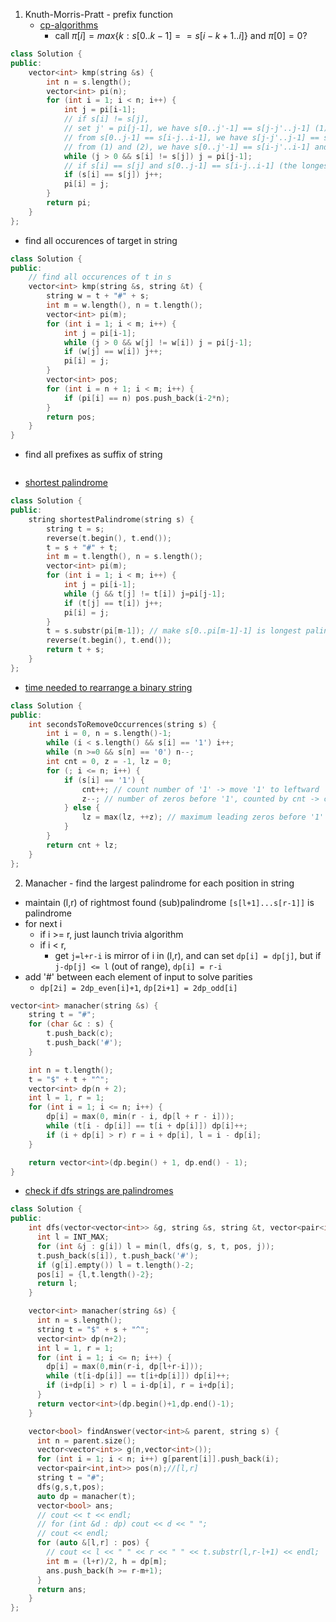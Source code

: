 1. Knuth-Morris-Pratt - prefix function
	- [cp-algorithms](https://cp-algorithms.com/string/prefix-function.html)
		- call $\pi[i] = max\{k: s[0..k-1] == s[i-k+1..i]\}$ and $\pi[0]=0?$
```cpp
class Solution {
public:
    vector<int> kmp(string &s) {
        int n = s.length();
        vector<int> pi(n);
        for (int i = 1; i < n; i++) {
            int j = pi[i-1];
            // if s[i] != s[j],
            // set j' = pi[j-1], we have s[0..j'-1] == s[j-j'..j-1] (1)
            // from s[0..j-1] == s[i-j..i-1], we have s[j-j'..j-1] == s[i-j'..i-1] (2)
            // from (1) and (2), we have s[0..j'-1] == s[i-j'..i-1] and continue to compare s[j'] with s[i]
            while (j > 0 && s[i] != s[j]) j = pi[j-1];
            // if s[i] == s[j] and s[0..j-1] == s[i-j..i-1] (the longest prefix of s[0..i-1]), so s[0..j] is the longest prefix of s[0..i]
            if (s[i] == s[j]) j++;
            pi[i] = j;
        }
        return pi;
    }
};
```

- find all occurences of target in string
```cpp
class Solution {
public:
	// find all occurences of t in s
	vector<int> kmp(string &s, string &t) {
		string w = t + "#" + s;
		int m = w.length(), n = t.length();
		vector<int> pi(m);
		for (int i = 1; i < m; i++) {
			int j = pi[i-1];
			while (j > 0 && w[j] != w[i]) j = pi[j-1];
			if (w[j] == w[i]) j++;
			pi[i] = j;
		}
		vector<int> pos;
		for (int i = n + 1; i < m; i++) {
			if (pi[i] == n) pos.push_back(i-2*n);
		}
		return pos;
	}
}
```
- find all prefixes as suffix of string
```cpp
```

- [shortest palindrome](https://leetcode.com/problems/shortest-palindrome/description/)
```cpp
class Solution {
public:
    string shortestPalindrome(string s) {
        string t = s;
        reverse(t.begin(), t.end());
        t = s + "#" + t;
        int m = t.length(), n = s.length();
        vector<int> pi(m);
        for (int i = 1; i < m; i++) {
            int j = pi[i-1];
            while (j && t[j] != t[i]) j=pi[j-1];
            if (t[j] == t[i]) j++;
            pi[i] = j;
        }
        t = s.substr(pi[m-1]); // make s[0..pi[m-1]-1] is longest palindrome prefix
        reverse(t.begin(), t.end());
        return t + s;
    }
};
```
- [time needed to rearrange a binary string](https://leetcode.com/problems/time-needed-to-rearrange-a-binary-string/description/)
```cpp
class Solution {
public:
    int secondsToRemoveOccurrences(string s) {
        int i = 0, n = s.length()-1;
        while (i < s.length() && s[i] == '1') i++;
        while (n >=0 && s[n] == '0') n--;
        int cnt = 0, z = -1, lz = 0;
        for (; i <= n; i++) {
            if (s[i] == '1') {
                cnt++; // count number of '1' -> move '1' to leftward
                z--; // number of zeros before '1', counted by cnt -> can swap multiple '01' at the same time
            } else {
                lz = max(lz, ++z); // maximum leading zeros before '1'
            }
        }
        return cnt + lz;
    }
};
```
2. Manacher - find the largest palindrome for each position in string
- maintain (l,r) of rightmost found (sub)palindrome `[s[l+1]...s[r-1]]` is palindrome
- for next i
	- if i >= r, just launch trivia algorithm
	- if i < r, 
		- get `j=l+r-i` is mirror of i in (l,r), and can set `dp[i] = dp[j]`, but if `j-dp[j] <= l` (out of range), `dp[i] = r-i`
- add '#' between each element of input to solve parities
	- `dp[2i] = 2dp_even[i]+1`, `dp[2i+1] = 2dp_odd[i]`
```cpp
vector<int> manacher(string &s) {
    string t = "#";
    for (char &c : s) {
        t.push_back(c);
        t.push_back('#');
    }

    int n = t.length();
    t = "$" + t + "^";
    vector<int> dp(n + 2);
    int l = 1, r = 1;
    for (int i = 1; i <= n; i++) {
        dp[i] = max(0, min(r - i, dp[l + r - i]));
        while (t[i - dp[i]] == t[i + dp[i]]) dp[i]++;
        if (i + dp[i] > r) r = i + dp[i], l = i - dp[i];
    }

    return vector<int>(dp.begin() + 1, dp.end() - 1);
}

```
- [check if dfs strings are palindromes](https://leetcode.com/problems/check-if-dfs-strings-are-palindromes)
```cpp
class Solution {
public:
    int dfs(vector<vector<int>> &g, string &s, string &t, vector<pair<int,int>> &pos, int i = 0) {
      int l = INT_MAX;
      for (int &j : g[i]) l = min(l, dfs(g, s, t, pos, j));
      t.push_back(s[i]), t.push_back('#');
      if (g[i].empty()) l = t.length()-2;
      pos[i] = {l,t.length()-2};
      return l;
    }

    vector<int> manacher(string &s) {
      int n = s.length();
      string t = "$" + s + "^";
      vector<int> dp(n+2);
      int l = 1, r = 1;
      for (int i = 1; i <= n; i++) {
        dp[i] = max(0,min(r-i, dp[l+r-i]));
        while (t[i-dp[i]] == t[i+dp[i]]) dp[i]++;
        if (i+dp[i] > r) l = i-dp[i], r = i+dp[i];
      }
      return vector<int>(dp.begin()+1,dp.end()-1);
    }

    vector<bool> findAnswer(vector<int>& parent, string s) {
      int n = parent.size();
      vector<vector<int>> g(n,vector<int>());
      for (int i = 1; i < n; i++) g[parent[i]].push_back(i);
      vector<pair<int,int>> pos(n);//[l,r]
      string t = "#";
      dfs(g,s,t,pos);
      auto dp = manacher(t);
      vector<bool> ans;
      // cout << t << endl;
      // for (int &d : dp) cout << d << " ";
      // cout << endl;
      for (auto &[l,r] : pos) {
        // cout << l << " " << r << " " << t.substr(l,r-l+1) << endl;
        int m = (l+r)/2, h = dp[m];
        ans.push_back(h >= r-m+1);
      }
      return ans;
    }
};
```